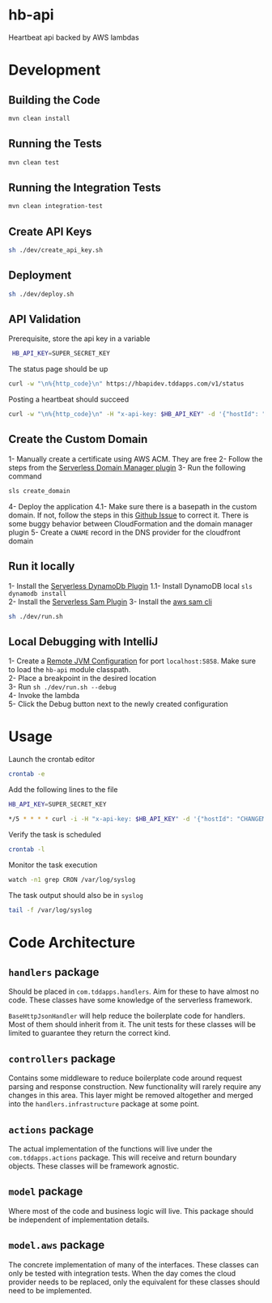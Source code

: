 # hb-api  

Heartbeat api backed by AWS lambdas

# Development  

## Building the Code  

```bash
mvn clean install
```

## Running the Tests  

```bash
mvn clean test
```

## Running the Integration Tests  

```bash
mvn clean integration-test
```

## Create API Keys  

```bash
sh ./dev/create_api_key.sh
```

## Deployment  

```bash
sh ./dev/deploy.sh
```

## API Validation  

Prerequisite, store the api key in a variable

```bash
 HB_API_KEY=SUPER_SECRET_KEY
```

The status page should be up

```bash
curl -w "\n%{http_code}\n" https://hbapidev.tddapps.com/v1/status
```

Posting a heartbeat should succeed

```bash
curl -w "\n%{http_code}\n" -H "x-api-key: $HB_API_KEY" -d '{"hostId": "testHost1"}' -X POST https://hbapidev.tddapps.com/v1/hearbeat
```

## Create the Custom Domain
  
1- Manually create a certificate using AWS ACM. They are free
2- Follow the steps from the [Serverless Domain Manager plugin](https://github.com/amplify-education/serverless-domain-manager)
3- Run the following command

```bash
sls create_domain
```

4- Deploy the application
4.1- Make sure there is a basepath in the custom domain. If not, follow the steps in this [Github Issue](https://github.com/amplify-education/serverless-domain-manager/issues/57) to correct it. There is some buggy behavior between CloudFormation and the domain manager plugin
5- Create a `CNAME` record in the DNS provider for the cloudfront domain

## Run it locally  

1- Install the [Serverless DynamoDb Plugin](https://github.com/99xt/serverless-dynamodb-local)
1.1- Install DynamoDB local `sls dynamodb install`  
2- Install the [Serverless Sam Plugin](https://github.com/SAPessi/serverless-sam)
3- Install the [aws sam cli](https://github.com/awslabs/aws-sam-cli/blob/develop/docs/installation.rst)  

```bash
sh ./dev/run.sh
```

## Local Debugging with IntelliJ  

1- Create a [Remote JVM Configuration](https://www.jetbrains.com/help/idea/run-debug-configuration-remote-debug.html) for port `localhost:5858`. Make sure to load the `hb-api` module classpath.  
2- Place a breakpoint in the desired location  
3- Run `sh ./dev/run.sh --debug`  
4- Invoke the lambda  
5- Click the Debug button next to the newly created configuration  

# Usage  

Launch the crontab editor

```bash
crontab -e
```

Add the following lines to the file

```bash
HB_API_KEY=SUPER_SECRET_KEY

*/5 * * * * curl -i -H "x-api-key: $HB_API_KEY" -d '{"hostId": "CHANGEME"}' -X POST https://hbapidev.tddapps.com/v1/hearbeat | logger -p local0.notice
```

Verify the task is scheduled

```bash
crontab -l
```

Monitor the task execution

```bash
watch -n1 grep CRON /var/log/syslog
```

The task output should also be in `syslog`

```bash
tail -f /var/log/syslog
```

# Code Architecture

## `handlers` package  
Should be placed in `com.tddapps.handlers`. Aim for these to have almost no code. These classes have some knowledge of the serverless framework.  

`BaseHttpJsonHandler` will help reduce the boilerplate code for handlers. Most of them should inherit from it. The unit tests for these classes will be limited to guarantee they return the correct kind.  

## `controllers` package  

Contains some middleware to reduce boilerplate code around request parsing and response construction. New functionality will rarely require any changes in this area. This layer might be removed altogether and merged into the `handlers.infrastructure` package at some point.  

## `actions` package  

The actual implementation of the functions will live under the `com.tddapps.actions` package. This will receive and return boundary objects. These classes will be framework agnostic.  

## `model` package  

Where most of the code and business logic will live. This package should be independent of implementation details.

## `model.aws` package  

The concrete implementation of many of the interfaces. These classes can only be tested with integration tests. When the day comes the cloud provider needs to be replaced, only the equivalent for these classes should need to be implemented.  
